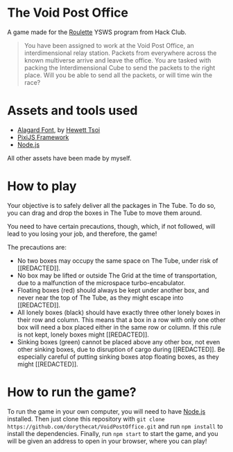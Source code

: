 # The Void Post Office
A game made for the [Roulette](https://roulette.hackclub.com) YSWS program from
Hack Club.

> You have been assigned to work at the Void Post Office, an interdimensional relay
  station. Packets from everywhere across the known multiverse arrive and leave the
  office. You are tasked with packing the Interdimensional Cube to send the packets
  to the right place. Will you be able to send all the packets, or will time win
  the race?

# Assets and tools used
- [Alagard Font](https://www.dafont.com/alagard.font), by
  [Hewett Tsoi](https://www.dafont.com/hewett-tsoi.d4888)
- [PixiJS Framework](https://pixijs.com/)
- [Node.js](https://nodejs.org)

All other assets have been made by myself.

# How to play
Your objective is to safely deliver all the packages in The Tube. To do so, you
can drag and drop the boxes in The Tube to move them around.

You need to have certain precautions, though, which, if not followed, will lead to
you losing your job, and therefore, the game!

The precautions are:

- No two boxes may occupy the same space on The Tube, under risk of [[REDACTED]].
- No box may be lifted or outside The Grid at the time of transportation, due to a
  malfunction of the microspace turbo-encabulator.
- Floating boxes (red) should always be kept under another box, and never near the
  top of The Tube, as they might escape into [[REDACTED]].
- All lonely boxes (black) should have exactly three other lonely boxes in their
  row and column. This means that a box in a row with only one other box will
  need a box placed either in the same row or column. If this rule is not kept,
  lonely boxes might [[REDACTED]].
- Sinking boxes (green) cannot be placed above any other box, not even other
  sinking boxes, due to disruption of cargo during [[REDACTED]]. Be especially
  careful of putting sinking boxes atop floating boxes, as they might [[REDACTED]].

# How to run the game?
To run the game in your own computer, you will need to have
[Node.js](https://nodejs.org) installed. Then just clone this repository with
`git clone https://github.com/dorythecat/VoidPostOffice.git` and run `npm install`
to install the dependencies. Finally, run `npm start` to start the game, and you
will be given an address to open in your browser, where you can play!